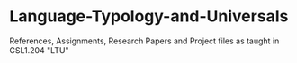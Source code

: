 # Language-Typology-and-Universals
References, Assignments, Research Papers and Project files as taught in CSL1.204 "LTU"
